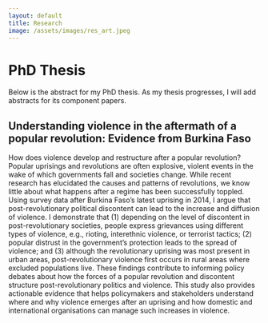 ```yaml
---
layout: default
title: Research
image: /assets/images/res_art.jpeg
---
```


<!--figure>
  <img src="/assets/images/res_art.jpeg"
  class="background">
</figure-->


# PhD Thesis

Below is the abstract for my PhD thesis. As my thesis progresses, I will add abstracts for its component papers.

## Understanding violence in the aftermath of a popular revolution: Evidence from Burkina Faso 

How does violence develop and restructure after a popular revolution? Popular uprisings and revolutions are often explosive, violent events in the wake of which governments fall and societies change. While recent research has elucidated the causes and patterns of revolutions, we know little about what happens after a regime has been successfully toppled. Using survey data after Burkina Faso’s latest uprising in 2014, I argue that post-revolutionary political discontent can lead to the increase and diffusion of violence. I demonstrate that (1) depending on the level of discontent in post-revolutionary societies, people express grievances using different types of violence, e.g., rioting, interethnic violence, or terrorist tactics; (2) popular distrust in the government’s protection leads to the spread of violence; and (3) although the revolutionary uprising was most present in urban areas, post-revolutionary violence first occurs in rural areas where excluded populations live. These findings contribute to informing policy debates about how the forces of a popular revolution and discontent structure post-revolutionary politics and violence. This study also provides actionable evidence that helps policymakers and stakeholders understand where and why violence emerges after an uprising and how domestic and international organisations can manage such increases in violence.